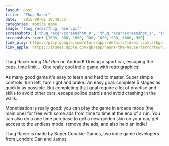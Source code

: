 ```yaml
---
layout: post
title:  "Thug Racer"
date:   2015-09-01 19:48:53
categories: mobile game
image: "thug_racer/thug_racer.gif"
screenshots: ['thug_racer/screenshot_0', 'thug_racer/screenshot_1', 'thug_racer/screenshot_2', 'thug_racer/screenshot_3']
screenshots_size: [1600, 900, 1600, 900, 1600, 900, 1600, 900]
link_play: https://play.google.com/store/apps/details?id=air.com.sfbgames.HauntTheHouseTerrortown
link_apple: https://itunes.apple.com/gb/app/haunt-the-house-terrortown/id930868205
---
```

Thug Racer bring *Out Run* on Android! Driving a sport car, escaping the cops, time limit ... One really cool indie game with retro graphics!<!--more-->

As many good game it's easy to learn and hard to master. Super simple controls: turn left, turn right and brake. An easy goal: complete 5 stages as quickly as possible. But completing that goal require a lot of practise and skills to avoid other cars, escape police patrols and avoid crashing in the walls.

Monetisation is really good: you can play the game in arcade mode (the main one) for free,with some ads from time to time at the end of a run. You can also do a one time purchase to get a new golden skin on your car, get access to the endless mode, remove the ads, and also help an indie!

Thug Racer is made by Super Coockie Games, two indie game developers from London: Dan and James